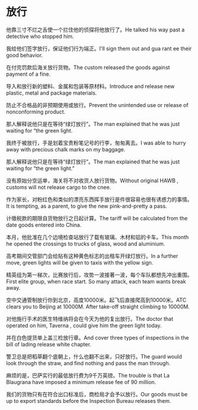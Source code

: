 # 放行

<p><span class="chinese">他靠三寸不烂之舌使一个拦住他的侦探将他放行了。</span><span class="english">He talked his way past a detective who stopped him.</span></p>

<p><span class="chinese">我给他们签字放行，保证他们行为端正。</span><span class="english">I'll sign them out and gua rant ee their good behavior.</span></p>

<p><span class="chinese">在付完罚款后海关放行货物。</span><span class="english">The custom released the goods against payment of a fine.</span></p>

<p><span class="chinese">导入和放行新的塑料、金属和包装等原材料。</span><span class="english">Introduce and release new plastic, metal and package materials.</span></p>

<p><span class="chinese">防止不合格品的非预期使用或放行。</span><span class="english">Prevent the unintended use or release of nonconforming product.</span></p>

<p><span class="chinese">那人解释说他只是在等待“绿灯放行”。</span><span class="english">The man explained that he was just waiting for “the green light.</span></p>

<p><span class="chinese">我终于被放行，手是划着宝贵粉笔记号的行李，匆匆离去。</span><span class="english">I was able to hurry away with precious chalk marks on my baggage.</span></p>

<p><span class="chinese">那人解释说他只是在等待“绿灯放行”。</span><span class="english">The man explained that he was just waiting for “the green light.”</span></p>

<p><span class="chinese">没有原始分空运单，海关将不对收货人放行货物。</span><span class="english">Without original HAWB , customs will not release cargo to the cnee.</span></p>

<p><span class="chinese">作为家长，对粉红色和类似的漂亮东西挥手放行是件很容易也很有诱惑力的事情。</span><span class="english">It is tempting, as a parent, to give the new pink-and-pretty a pass.</span></p>

<p><span class="chinese">计徵税款的期限自货物放行之日起计算。</span><span class="english">The tariff will be calculated from the date goods entered into China.</span></p>

<p><span class="chinese">本月，他批准在几个边境检查站放行了载有玻璃、木材和铝的卡车。</span><span class="english">This month he opened the crossings to trucks of glass, wood and aluminium.</span></p>

<p><span class="chinese">高考期间交管部门会给贴有这种黄色标志的出租车开绿灯放行。</span><span class="english">In a further move, green lights will be given to taxis with the yellow sign.</span></p>

<p><span class="chinese">精英组为第一梯次，比赛放行后，攻势一波接著一波，每个车队都想先冲出重围。</span><span class="english">First elite group, when race start. So many attack, each team wants break away.</span></p>

<p><span class="chinese">空中交通管制放行你到北京，高度10000米。起飞后直接爬高到10000米。</span><span class="english">ATC clears you to Beijing at 10000M. After take-off straight climbing to 10000M.</span></p>

<p><span class="chinese">对他施行手术的医生特维纳将会在今天为他的复出放行。</span><span class="english">The doctor that operated on him, Taverna , could give him the green light today.</span></p>

<p><span class="chinese">并在白色提货单上盖三检放行章。</span><span class="english">And cover three types of inspections in the bill of lading release white chapter.</span></p>

<p><span class="chinese">警卫总是把稻草翻个底朝上，什么也翻不出来，只好放行。</span><span class="english">The guard would look through the straw, and find nothing and pass the man through.</span></p>

<p><span class="chinese">麻烦的是，巴萨实行的最低放行费为9千万英镑。</span><span class="english">The trouble is that La Blaugrana have imposed a minimum release fee of 90 million.</span></p>

<p><span class="chinese">我们的货物只有在符合出口标准后，商检局才会予以放行。</span><span class="english">Our goods must be up to export standards before the Inspection Bureau releases them.</span></p>

